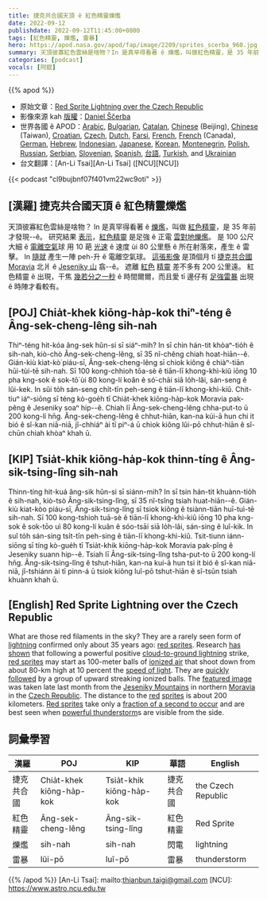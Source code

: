 ```yaml
---
title: 捷克共合國天頂 ê 紅色精靈爍爁
date: 2022-09-12
publishdate: 2022-09-12T11:45:00+0800
tags: [紅色精靈, 爍爁, 雷暴]
hero: https://apod.nasa.gov/apod/fap/image/2209/sprites_scerba_960.jpg
summary: 天頂彼寡紅色雲絲是啥物？In 是真罕得看著 ê 爍爁，叫做紅色精靈，是 35 年前才發現 ê。
categories: [podcast]
vocals: [阿錕]
---
```


{{% apod %}}

- 原始文章：[Red Sprite Lightning over the Czech Republic](https://apod.nasa.gov/apod/ap220912.html)
- 影像來源 kah [版權][copyright]：[Daniel Ščerba](https://www.facebook.com/daniel.scerba)
- 世界各國 ê APOD：[Arabic](https://apod.me/), [Bulgarian](https://mediabricks.bg/apod-bulgaria), [Catalan](http://www.apod.cat/), [Chinese](http://www.bjp.org.cn/mryt/) (Beijing), [Chinese](http://sprite.phys.ncku.edu.tw/astrolab/mirrors/apod/apod.html) (Taiwan), [Croatian](http://www.apod.rs/Croatia.html), [Czech](http://www.astro.cz/apod/), [Dutch](http://www.apod.nl/), [Farsi](https://www.skypix.org/top/EN/1/44/0/0.aspx), [French](http://www.cidehom.com/apod.php),
[French](https://dpelletier.profweb.ca/index.html) (Canada), [German](http://www.starobserver.org/), [Hebrew](http://www.astronomia2009.org.il/info/apod/apod.htm), [Indonesian](http://apod.infoastronomy.org/), [Japanese](http://home.u05.itscom.net/apodjpn/apodj/apodj0.htm), [Korean](http://wouldyoulike.org/apod/), [Montenegrin](http://www.apod.rs/Montenegro.html), [Polish](http://apod.pl/apod/), [Russian](http://www.astronet.ru/db/apod.html), [Serbian](http://www.apod.rs/), [Slovenian](http://apod.fmf.uni-lj.si/), [Spanish](http://observatorio.info/), [台語](https://apod.tw/), [Turkish](https://www.uzaydanhaberler.com/category/gorsel/apod/), and [Ukrainian](http://astronomy.pp.ua/)
- 台文翻譯：[An-Li Tsai][An-Li Tsai] ([NCU][NCU])

{{< podcast "cl9bujbnf07f401vm22wc9oti" >}}

## [漢羅] 捷克共合國天頂 ê 紅色精靈爍爁
天頂彼寡紅色雲絲是啥物？
In 是真罕得看著 ê [爍爁][lightning]，叫做 [紅色精靈][red sprites 1]，是 35 年前才發現--ê。
研究結果 [表示][has shown]，[紅色精靈][red sprites 2] 是足強 ê 正電 [雲對地爍爁][cloud-to-ground lightning]。
是 100 公尺大細 ê [電離空氣][ionized air]球 用 10 葩 [光速][speed of light] ê 速度 ùi 80 公里懸 ê 所在射落來，產生 ê 雷擊。
In [隨就][quickly followed] 產生一陣 peh-升 ê 電離空氣球。
[這張影像][featured image] 是頂個月 tī [捷克共合國][Czech Republic] [Moravia][Moravia] 北爿 ê [Jeseniky 山][Jeseniky Mountains] 翕--ê。
遮離 [紅色][red] [精靈][sprites t] 差不多有 200 公里遠。
紅色精靈 ê 出現，干焦 [幾若分之一秒][fraction of a second to occur t] ê 時間爾爾，而且愛 tī 邊仔有 [足強雷暴][powerful thunderstorm] 出現 ê 時陣才看較有。


## [POJ] Chia̍t-khek kiōng-ha̍p-kok thiⁿ-téng ê Âng-sek-cheng-lêng sih-nah
Thiⁿ-téng hit-kóa âng-sek hûn-si sī siáⁿ-mih?
In sī chin hán-tit khòaⁿ-tio̍h ê sih-nah, kiò-chò Âng-sek-cheng-lêng, sī 35 nî-chêng chiah hoat-hiān--ê.
Gián-kiù kiat-kò͘ piáu-sī, Âng-sek-cheng-lêng sī chiok kiông ê chiàⁿ-tiān hūi-tùi-tē sih-nah.
Sī 100 kong-chhioh tōa-sè ê tiān-lī khong-khì-kiû iōng 10 pha kng-sok ê sok-tō͘ ùi 80 kong-lí koân ê só͘-chāi siā lo̍h-lâi, sán-seng ê lûi-kek.
In sûi to̍h sán-seng chi̍t-tīn peh-seng ê tiān-lī khong-khì-kiû.
Chit-tiuⁿ iáⁿ-siōng sī téng kò-goe̍h tī Chia̍t-khek kiōng-ha̍p-kok Moravia pak-pêng ê Jeseniky soaⁿ hip--ê.
Chiah lī Âng-sek-cheng-lêng chha-put-to ū 200 kong-lí hn̄g.
Âng-sek-cheng-lêng ê chhut-hiān, kan-na kúi-ā hun chi it bió ê sî-kan niā-niā, jî-chhiáⁿ ài tī piⁿ-á ū chiok kiông lûi-pō chhut-hiān ê sî-chūn chiah khòaⁿ khah ū.

## [KIP] Tsia̍t-khik kiōng-ha̍p-kok thinn-tíng ê Âng-sik-tsing-lîng sih-nah
Thinn-tíng hit-kuá âng-sik hûn-si sī siánn-mih?
In sī tsin hán-tit khuànn-tio̍h ê sih-nah, kiò-tsò Âng-sik-tsing-lîng, sī 35 nî-tsîng tsiah huat-hiān--ê.
Gián-kiù kiat-kòo piáu-sī, Âng-sik-tsing-lîng sī tsiok kiông ê tsiànn-tiān huī-tuì-tē sih-nah.
Sī 100 kong-tshioh tuā-sè ê tiān-lī khong-khì-kiû iōng 10 pha kng-sok ê sok-tōo uì 80 kong-lí kuân ê sóo-tsāi siā lo̍h-lâi, sán-sing ê luî-kik.
In suî to̍h sán-sing tsi̍t-tīn peh-sing ê tiān-lī khong-khì-kiû.
Tsit-tiunn iánn-siōng sī tíng kò-gue̍h tī Tsia̍t-khik kiōng-ha̍p-kok Moravia pak-pîng ê Jeseniky suann hip--ê.
Tsiah lī Âng-sik-tsing-lîng tsha-put-to ū 200 kong-lí hn̄g.
Âng-sik-tsing-lîng ê tshut-hiān, kan-na kuí-ā hun tsi it bió ê sî-kan niā-niā, jî-tshiánn ài tī pinn-á ū tsiok kiông luî-pō tshut-hiān ê sî-tsūn tsiah khuànn khah ū.

## [English] Red Sprite Lightning over the Czech Republic
What are those red filaments in the sky?
They are a rarely seen form of [lightning][lightning] confirmed only about 35 years ago: [red sprites][red sprites 1].
Research [has shown][has shown] that following a powerful positive [cloud-to-ground lightning][cloud-to-ground lightning] strike, [red sprites][red sprites 2] may start as 100-meter balls of [ionized air][ionized air] that shoot down from about 80-km high at 10 percent the [speed of light][speed of light].
They are [quickly followed][quickly followed] by a group of upward streaking ionized balls.
The [featured image][featured image] was taken late last month from the [Jeseniky Mountains][Jeseniky Mountains] in northern [Moravia][Moravia] in the [Czech Republic][Czech Republic].
The distance to the [red][red] [sprites][sprites e] is about 200 kilometers.
[Red sprites][Red sprites] take only a [fraction of a second to occur][fraction of a second to occur e] and are best seen when [powerful thunderstorm][powerful thunderstorm]s are visible from the side.

## 詞彙學習

|漢羅|POJ|KIP|華語|English|
|-|-|-|-|-|
|捷克共合國|Chia̍t-khek kiōng-ha̍p-kok|Tsia̍t-khik kiōng-ha̍p-kok|捷克共合國|the Czech Republic|
|紅色精靈|Âng-sek-cheng-lêng|Âng-sik-tsing-lîng|紅色精靈|Red Sprite|
|爍爁|sih-nah|sih-nah|閃電|lightning|
|雷暴|lûi-pō|luî-pō|雷暴|thunderstorm|

{{% /apod %}}
[An-Li Tsai]: mailto:thianbun.taigi@gmail.com
[NCU]: https://www.astro.ncu.edu.tw

[copyright]: https://apod.nasa.gov/apod/fap/lib/about_apod.html#srapply

[lightning]:https://www.lightningmaps.org/
[red sprites 1]:https://en.wikipedia.org/wiki/Red_sprite
[has shown]:https://earthweb.ess.washington.edu/space/AtmosElec/spriteinfo.html
[cloud-to-ground lightning]:https://apod.nasa.gov/apod/ap120723.html
[red sprites 2]:https://earthsky.org/earth/definition-what-are-lightning-sprites/
[ionized air]:https://en.wikipedia.org/wiki/Ionized-air_glow
[speed of light]:https://www.nasa.gov/feature/goddard/2019/three-ways-to-travel-at-nearly-the-speed-of-light
[quickly followed]:https://www.youtube.com/watch?v=ATmpgZoMRM0
[featured image]:https://www.facebook.com/photo/?fbid=10228360740152891&set=pcb.10228360752593202
[Jeseniky Mountains]:https://youtu.be/qMcNVkA4DzE
[Moravia]:https://en.wikipedia.org/wiki/Moravia
[Czech Republic]:https://en.wikipedia.org/wiki/Czech_Republic
[red]:https://apod.nasa.gov/apod/ap210816.html
[sprites e]:https://apod.nasa.gov/apod/ap210330.html
[sprites t]:https://apod.tw/daily/20210330/
[Red sprites]:https://earthweb.ess.washington.edu/space/AtmosElec/spriteinfo.html
[fraction of a second to occur e]:https://apod.nasa.gov/apod/ap210104.html
[fraction of a second to occur t]:https://apod.tw/daily/20210104/
[powerful thunderstorm]:https://apod.nasa.gov/apod/ap170226.html
